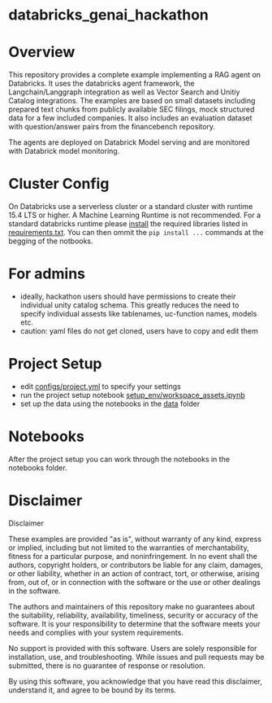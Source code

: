 # databricks_genai_hackathon

# Overview

This repository provides a complete example implementing a RAG agent on Databricks. It uses the databricks agent framework, the Langchain/Langgraph integration as well as Vector Search and Unitiy Catalog integrations. The examples are based on small datasets including prepared text chunks from publicly available SEC filings, mock structured data for a few included companies. It also includes an evaluation dataset with question/answer pairs from the financebench repository. 

The agents are deployed on Databrick Model serving and are monitored with Databrick model monitoring. 

# Cluster Config

On Databricks use a serverless cluster or a standard cluster with runtime 15.4 LTS or higher. A Machine Learning Runtime is not recommended. 
For a standard databricks runtime please [install](https://docs.databricks.com/aws/en/libraries/cluster-libraries) the required libraries listed in [requirements.txt](requirements.txt). You can then ommit the ```pip install ...``` commands at the begging of the notbooks.

# For admins

- ideally, hackathon users should have permissions to create their individual unity catalog schema. This greatly reduces the need to specify individual assests like tablenames, uc-function names, models etc. 
- caution: yaml files do not get cloned, users have to copy and edit them 

# Project Setup

 - edit [configs/project.yml](configs/project.yml) to specify your settings
 - run the project setup notebook  [setup_env/workspace_assets.ipynb](setup_env/workspace_assets.ipynb)
 - set up the data using the notebooks in the [data](data) folder

 # Notebooks

After the project setup you can work through the notebooks in the notebooks folder. 


# Disclaimer

Disclaimer

These examples are provided "as is", without warranty of any kind, express or implied, including but not limited to the warranties of merchantability, fitness for a particular purpose, and noninfringement. In no event shall the authors, copyright holders, or contributors be liable for any claim, damages, or other liability, whether in an action of contract, tort, or otherwise, arising from, out of, or in connection with the software or the use or other dealings in the software.

The authors and maintainers of this repository make no guarantees about the suitability, reliability, availability, timeliness, security or accuracy of the software. It is your responsibility to determine that the software meets your needs and complies with your system requirements.

No support is provided with this software. Users are solely responsible for installation, use, and troubleshooting. While issues and pull requests may be submitted, there is no guarantee of response or resolution.

By using this software, you acknowledge that you have read this disclaimer, understand it, and agree to be bound by its terms.
